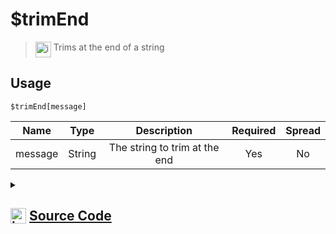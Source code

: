# $trimEnd
> <img align="top" src="https://upload.wikimedia.org/wikipedia/commons/thumb/e/e4/Infobox_info_icon.svg/160px-Infobox_info_icon.svg.png?20150409153300" alt="image" width="25" height="auto"> Trims at the end of a string
## Usage
```
$trimEnd[message]
```
| Name | Type | Description | Required | Spread
| :---: | :---: | :---: | :---: | :---: |
message | String | The string to trim at the end | Yes | No
<details>
<summary>
    
## <img align="top" src="https://cdn4.iconfinder.com/data/icons/iconsimple-logotypes/512/github-512.png" alt="image" width="25" height="auto">  [Source Code](https://github.com/tryforge/ForgeScript-V2/blob/main/src/native/trimEnd.ts)
    
</summary>
    
```ts
import { ArgType, NativeFunction, Return } from "../structures"

export default new NativeFunction({
    name: "$trimEnd",
    version: "1.0.6",
    description: "Trims at the end of a string",
    brackets: true,
    unwrap: true,
    args: [
        {
            name: "message",
            description: "The string to trim at the end",
            rest: false,
            required: true,
            type: ArgType.String,
        },
    ],
    execute(_, [m]) {
        return Return.success(m.trimEnd())
    },
})

```
    
</details>